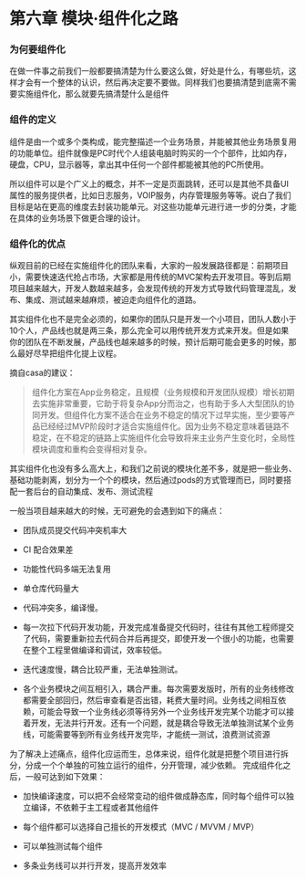 # 第六章 模块·组件化之路

### 为何要组件化

在做一件事之前我们一般都要搞清楚为什么要这么做，好处是什么，有哪些坑，这样才会有一个整体的认识，然后再决定要不要做。同样我们也要搞清楚到底需不需要实施组件化，那么就要先搞清楚什么是组件

### 组件的定义

组件是由一个或多个类构成，能完整描述一个业务场景，并能被其他业务场景复用的功能单位。组件就像是PC时代个人组装电脑时购买的一个个部件，比如内存，硬盘，CPU，显示器等，拿出其中任何一个部件都能被其他的PC所使用。

所以组件可以是个广义上的概念，并不一定是页面跳转，还可以是其他不具备UI属性的服务提供者，比如日志服务，VOIP服务，内存管理服务等等。说白了我们目标是站在更高的维度去封装功能单元。对这些功能单元进行进一步的分类，才能在具体的业务场景下做更合理的设计。

### 组件化的优点

纵观目前的已经在实施组件化的团队来看，大家的一般发展路径都是：前期项目小，需要快速迭代抢占市场，大家都是用传统的MVC架构去开发项目。等到后期项目越来越大，开发人数越来越多，会发现传统的开发方式导致代码管理混乱，发布、集成、测试越来越麻烦，被迫走向组件化的道路。

其实组件化也不是完全必须的，如果你的团队只是开发一个小项目，团队人数小于10个人，产品线也就是两三条，那么完全可以用传统开发方式来开发。但是如果你的团队在不断发展，产品线也越来越多的时候，预计后期可能会更多的时候，那么最好尽早把组件化提上议程。

摘自casa的建议：

>组件化方案在App业务稳定，且规模（业务规模和开发团队规模）增长初期去实施非常重要，它助于将复杂App分而治之，也有助于多人大型团队的协同开发。但组件化方案不适合在业务不稳定的情况下过早实施，至少要等产品已经经过MVP阶段时才适合实施组件化。因为业务不稳定意味着链路不稳定，在不稳定的链路上实施组件化会导致将来主业务产生变化时，全局性模块调度和重构会变得相对复杂。

其实组件化也没有多么高大上，和我们之前说的模块化差不多，就是把一些业务、基础功能剥离，划分为一个个的模块，然后通过pods的方式管理而已，同时要搭配一套后台的自动集成、发布、测试流程

一般当项目越来越大的时候，无可避免的会遇到如下的痛点：


* 团队成员提交代码冲突机率大

* CI 配合效果差

* 功能性代码多端无法复用

* 单仓库代码量大

* 代码冲突多，编译慢。

* 每一次拉下代码开发功能，开发完成准备提交代码时，往往有其他工程师提交了代码，需要重新拉去代码合并后再提交，即使开发一个很小的功能，也需要在整个工程里做编译和调试，效率较低。

* 迭代速度慢，耦合比较严重，无法单独测试。

* 各个业务模块之间互相引入，耦合严重。每次需要发版时，所有的业务线修改都需要全部回归，然后审查看是否出错，耗费大量时间。业务线之间相互依赖，可能会导致一个业务线必须等待另外一个业务线开发完某个功能才可以接着开发，无法并行开发。还有一个问题，就是耦合导致无法单独测试某个业务线，可能需要等到所有业务线开发完毕，才能统一测试，浪费测试资源



为了解决上述痛点，组件化应运而生，总体来说，组件化就是把整个项目进行拆分，分成一个个单独的可独立运行的组件，分开管理，减少依赖。 完成组件化之后，一般可达到如下效果：

* 加快编译速度，可以把不会经常变动的组件做成静态库，同时每个组件可以独立编译，不依赖于主工程或者其他组件

* 每个组件都可以选择自己擅长的开发模式（MVC / MVVM / MVP）

* 可以单独测试每个组件

* 多条业务线可以并行开发，提高开发效率

